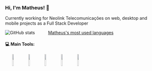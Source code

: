 ### Hi, I'm Matheus! 👋

Currently working for Neolink Telecomunicações on web, desktop and mobile projects as a Full Stack Developer

![GitHub stats](https://github-readme-stats.vercel.app/api?username=MatheusOliveira10&show_icons=true&theme=gotham)
&nbsp;&nbsp;&nbsp;&nbsp;&nbsp;&nbsp;&nbsp;&nbsp;&nbsp;
[Matheus's most used languages](https://github-readme-stats.vercel.app/api/top-langs/?username=MatheusOliveira10&show_icons=true&theme=gotham)

#### :computer: Main Tools: 
<p align="center">
  <img align="left" img width="10%" src="https://pngimg.com/uploads/php/php_PNG43.png">
  <img align="left" img width="10%" src="https://upload.wikimedia.org/wikipedia/commons/thumb/9/9a/Laravel.svg/250px-Laravel.svg.png">
  <img align="left" img width="10%" src="https://marcas-logos.net/wp-content/uploads/2020/11/MySQL-logo.png">
  <img align="left" img width="10%" src="https://upload.wikimedia.org/wikipedia/commons/thumb/a/a7/React-icon.svg/1280px-React-icon.svg.png">
  <img align="left" img width="10%" src="https://cdn.iconscout.com/icon/free/png-512/javascript-2752148-2284965.png">
</p>
